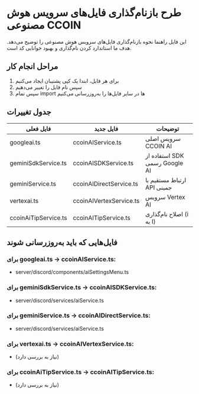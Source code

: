 # طرح بازنام‌گذاری فایل‌های سرویس هوش مصنوعی CCOIN

این فایل راهنما نحوه بازنام‌گذاری فایل‌های سرویس هوش مصنوعی را توضیح می‌دهد. هدف ما استاندارد کردن نام‌گذاری و بهبود خوانایی کد است.

## مراحل انجام کار

1. برای هر فایل، ابتدا یک کپی پشتیبان ایجاد می‌کنیم
2. سپس نام فایل را تغییر می‌دهیم
3. سپس تمام import ها در سایر فایل‌ها را به‌روزرسانی می‌کنیم

## جدول تغییرات

| فایل فعلی | فایل جدید | توضیحات |
|-----------|-----------|----------|
| googleai.ts | ccoinAIService.ts | سرویس اصلی CCOIN AI |
| geminiSdkService.ts | ccoinAISDKService.ts | استفاده از SDK رسمی Google AI |
| geminiService.ts | ccoinAIDirectService.ts | ارتباط مستقیم با API جمینی |
| vertexai.ts | ccoinAIVertexService.ts | سرویس Vertex AI |
| ccoinAiTipService.ts | ccoinAITipService.ts | اصلاح نام‌گذاری (i به I) |

## فایل‌هایی که باید به‌روزرسانی شوند

### برای googleai.ts -> ccoinAIService.ts:
- server/discord/components/aiSettingsMenu.ts

### برای geminiSdkService.ts -> ccoinAISDKService.ts:
- server/discord/services/aiService.ts

### برای geminiService.ts -> ccoinAIDirectService.ts:
- server/discord/services/aiService.ts

### برای vertexai.ts -> ccoinAIVertexService.ts:
- (نیاز به بررسی دارد)

### برای ccoinAiTipService.ts -> ccoinAITipService.ts:
- (نیاز به بررسی دارد)